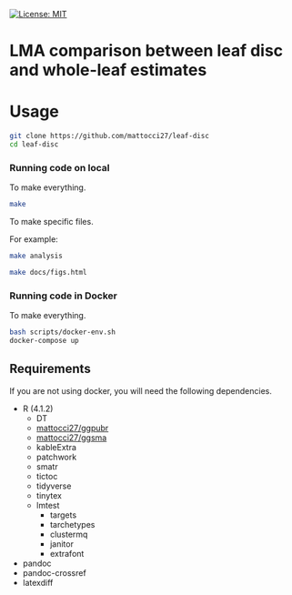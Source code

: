 [![License: MIT](https://img.shields.io/badge/License-MIT-yellow.svg)](https://opensource.org/licenses/MIT)

# LMA comparison between leaf disc and whole-leaf estimates

# Usage

```bash
git clone https://github.com/mattocci27/leaf-disc
cd leaf-disc
```

### Running code on local

To make everything.

```bash
make
```

To make specific files.

For example:

```bash
make analysis
```

```bash
make docs/figs.html
```

### Running code in Docker

To make everything.

```bash
bash scripts/docker-env.sh
docker-compose up
```

## Requirements

If you are not using docker, you will need the following dependencies.

- R (4.1.2)
	- DT
	- [mattocci27/ggpubr](https://github.com/mattocci27/ggpubr)
	- [mattocci27/ggsma](https://github.com/mattocci27/ggsma)
	- kableExtra
	- patchwork
	- smatr
	- tictoc
	- tidyverse
	- tinytex
  - lmtest
	- targets
	- tarchetypes
	- clustermq
	- janitor
	- extrafont
- pandoc
- pandoc-crossref
- latexdiff